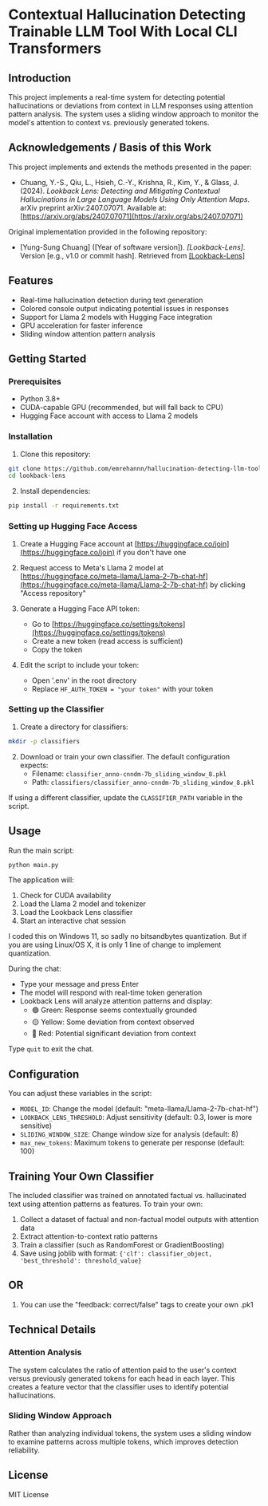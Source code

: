 # Contextual Hallucination Detecting Trainable LLM Tool With Local CLI Transformers

## Introduction 

This project implements a real-time system for detecting potential hallucinations or deviations from context in LLM responses using attention pattern analysis. The system uses a sliding window approach to monitor the model's attention to context vs. previously generated tokens.

## Acknowledgements / Basis of this Work

This project implements and extends the methods presented in the paper:

*   Chuang, Y.-S., Qiu, L., Hsieh, C.-Y., Krishna, R., Kim, Y., & Glass, J. (2024). *Lookback Lens: Detecting and Mitigating Contextual Hallucinations in Large Language Models Using Only Attention Maps*. arXiv preprint arXiv:2407.07071. Available at: [https://arxiv.org/abs/2407.07071](https://arxiv.org/abs/2407.07071)

Original implementation provided in the following repository:

*   [Yung-Sung Chuang] ([Year of software version]). *[Lookback-Lens]*. Version [e.g., v1.0 or commit hash]. Retrieved from [\[Lookback-Lens\]](https://github.com/voidism/Lookback-Lens/)


## Features

- Real-time hallucination detection during text generation
- Colored console output indicating potential issues in responses
- Support for Llama 2 models with Hugging Face integration
- GPU acceleration for faster inference
- Sliding window attention pattern analysis

## Getting Started

### Prerequisites

- Python 3.8+ 
- CUDA-capable GPU (recommended, but will fall back to CPU)
- Hugging Face account with access to Llama 2 models

### Installation

1. Clone this repository:

```bash
git clone https://github.com/emrehannn/hallucination-detecting-llm-tool
cd lookback-lens
```

2. Install dependencies:

```bash
pip install -r requirements.txt
```

### Setting up Hugging Face Access

1. Create a Hugging Face account at [https://huggingface.co/join](https://huggingface.co/join) if you don't have one

2. Request access to Meta's Llama 2 model at [https://huggingface.co/meta-llama/Llama-2-7b-chat-hf](https://huggingface.co/meta-llama/Llama-2-7b-chat-hf) by clicking "Access repository"

3. Generate a Hugging Face API token:
   - Go to [https://huggingface.co/settings/tokens](https://huggingface.co/settings/tokens)
   - Create a new token (read access is sufficient)
   - Copy the token

4. Edit the script to include your token:
   - Open '.env' in the root directory
   - Replace `HF_AUTH_TOKEN = "your token"` with your token

### Setting up the Classifier

1. Create a directory for classifiers:

```bash
mkdir -p classifiers
```

2. Download or train your own classifier. The default configuration expects:
   - Filename: `classifier_anno-cnndm-7b_sliding_window_8.pkl`
   - Path: `classifiers/classifier_anno-cnndm-7b_sliding_window_8.pkl`

If using a different classifier, update the `CLASSIFIER_PATH` variable in the script.

## Usage

Run the main script:

```bash
python main.py
```

The application will:
1. Check for CUDA availability
2. Load the Llama 2 model and tokenizer
3. Load the Lookback Lens classifier
4. Start an interactive chat session

I coded this on Windows 11, so sadly no bitsandbytes quantization. But if you are using Linux/OS X, it is only 1 line of change to implement quantization.

During the chat:
- Type your message and press Enter
- The model will respond with real-time token generation
- Lookback Lens will analyze attention patterns and display:
  - 🟢 Green: Response seems contextually grounded
  - 🟡 Yellow: Some deviation from context observed
  - 🔴 Red: Potential significant deviation from context

Type `quit` to exit the chat.

## Configuration

You can adjust these variables in the script:

- `MODEL_ID`: Change the model (default: "meta-llama/Llama-2-7b-chat-hf")
- `LOOKBACK_LENS_THRESHOLD`: Adjust sensitivity (default: 0.3, lower is more sensitive)
- `SLIDING_WINDOW_SIZE`: Change window size for analysis (default: 8)
- `max_new_tokens`: Maximum tokens to generate per response (default: 100)

## Training Your Own Classifier

The included classifier was trained on annotated factual vs. hallucinated text using attention patterns as features. To train your own:

1. Collect a dataset of factual and non-factual model outputs with attention data
2. Extract attention-to-context ratio patterns
3. Train a classifier (such as RandomForest or GradientBoosting)
4. Save using joblib with format: `{'clf': classifier_object, 'best_threshold': threshold_value}`

## OR

1. You can use the "feedback: correct/false" tags to create your own .pk1



## Technical Details

### Attention Analysis

The system calculates the ratio of attention paid to the user's context versus previously generated tokens for each head in each layer. This creates a feature vector that the classifier uses to identify potential hallucinations.

### Sliding Window Approach

Rather than analyzing individual tokens, the system uses a sliding window to examine patterns across multiple tokens, which improves detection reliability.

## License

MIT License


